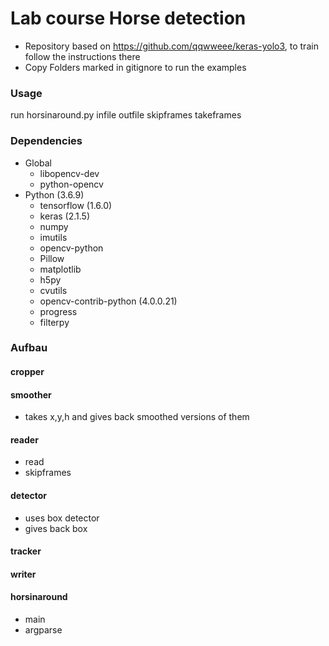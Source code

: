 # Lab course Horse detection

 - Repository based on https://github.com/qqwweee/keras-yolo3, to train follow the instructions there
 - Copy Folders marked in gitignore to run the examples

### Usage

run horsinaround.py infile outfile skipframes takeframes 

### Dependencies

 - Global
   - libopencv-dev
   - python-opencv
 - Python (3.6.9)
   - tensorflow (1.6.0)
   - keras (2.1.5)
   - numpy
   - imutils
   - opencv-python
   - Pillow
   - matplotlib
   - h5py
   - cvutils
   - opencv-contrib-python (4.0.0.21)
   - progress
   - filterpy
   
### Aufbau

#### cropper

#### smoother
 - takes x,y,h and gives back smoothed versions of them

#### reader
 - read
 - skipframes

#### detector
 - uses box detector
 - gives back box

#### tracker

#### writer

#### horsinaround
 - main
 - argparse
